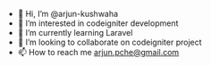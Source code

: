 - 👋 Hi, I’m @arjun-kushwaha
- 👀 I’m interested in codeigniter development
- 🌱 I’m currently learning Laravel
- 💞️ I’m looking to collaborate on codeigniter project
- 📫 How to reach me arjun.pche@gmail.com

<!---
arjun-kushwaha/arjun-kushwaha is a ✨ special ✨ repository because its `README.md` (this file) appears on your GitHub profile.
You can click the Preview link to take a look at your changes.
--->
